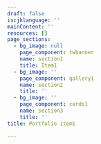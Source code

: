```yaml
---
draft: false
iscjklanguage: ''
mainContent: ''
resources: []
page_sections:
  - bg_image: null
    page_component: twbanner
    name: section1
    title: Item1
  - bg_image: ''
    page_component: gallery1
    name: section2
    title: ''
  - bg_image: ''
    page_component: cards1
    name: section3
    title: ''
title: Portfolio item1

---
```

